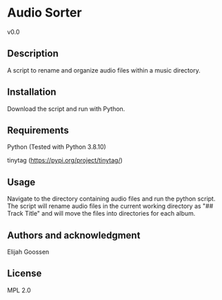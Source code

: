 # Audio Sorter
v0.0

## Description
A script to rename and organize audio files within a music directory.

## Installation
Download the script and run with Python.

## Requirements
Python (Tested with Python 3.8.10)

tinytag (https://pypi.org/project/tinytag/)

## Usage
Navigate to the directory containing audio files and run the python script.
The script will rename audio files in the current working directory  as 
"## Track Title" and will move the files into directories for each album.

## Authors and acknowledgment
Elijah Goossen

## License
MPL 2.0
